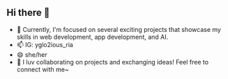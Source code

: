 ## Hi there 👋
- 🔭 Currently, I'm focused on several exciting projects that showcase my skills in web development, app development, and AI.
- 📫 IG: yglo2ious_ria
- 😄 she/her
- 🤝 I luv collaborating on projects and exchanging ideas! Feel free to connect with me~
